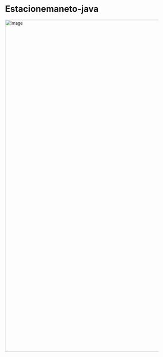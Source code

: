 # Estacionemaneto-java
<img width="1092" alt="image" src="https://user-images.githubusercontent.com/103599939/226482416-a5e1a124-1cfc-4970-9118-a628f77ebddf.png">
